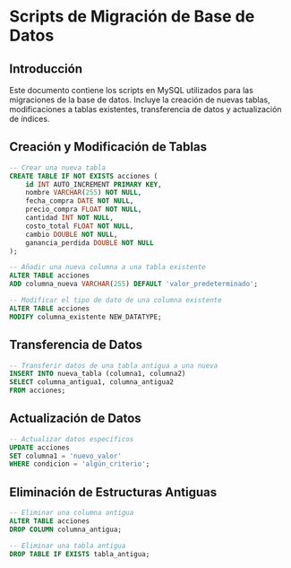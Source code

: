 # Scripts de Migración de Base de Datos

## Introducción

Este documento contiene los scripts en MySQL utilizados  para las migraciones de la base de datos. Incluye la creación de nuevas tablas, modificaciones a tablas existentes, transferencia de datos y actualización de índices.

## Creación y Modificación de Tablas

```sql
-- Crear una nueva tabla
CREATE TABLE IF NOT EXISTS acciones (
    id INT AUTO_INCREMENT PRIMARY KEY,
    nombre VARCHAR(255) NOT NULL,
    fecha_compra DATE NOT NULL,
    precio_compra FLOAT NOT NULL,
    cantidad INT NOT NULL, 	
    costo_total	FLOAT NOT NULL, 	
    cambio DOUBLE NOT NULL, 	
    ganancia_perdida DOUBLE NOT NULL
);

-- Añadir una nueva columna a una tabla existente
ALTER TABLE acciones
ADD columna_nueva VARCHAR(255) DEFAULT 'valor_predeterminado';

-- Modificar el tipo de dato de una columna existente
ALTER TABLE acciones
MODIFY columna_existente NEW_DATATYPE;
```

## Transferencia de Datos
```sql
-- Transferir datos de una tabla antigua a una nueva
INSERT INTO nueva_tabla (columna1, columna2)
SELECT columna_antigua1, columna_antigua2
FROM acciones;
```

## Actualización de Datos

```sql
-- Actualizar datos específicos
UPDATE acciones
SET columna1 = 'nuevo_valor'
WHERE condicion = 'algún_criterio';
```

## Eliminación de Estructuras Antiguas
```sql
-- Eliminar una columna antigua
ALTER TABLE acciones
DROP COLUMN columna_antigua;

-- Eliminar una tabla antigua
DROP TABLE IF EXISTS tabla_antigua;
```
